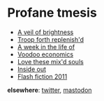 <h1 class="main">Profane tmesis</h1>

<ul class="stories">
<li><a href="a-veil-of-brightness">A veil of brightness</a></li>
<li><a href="troop-forth-replenishd">Troop forth replenish'd</a></li>
<li><a href="a-week-in-the-life-of">A week in the life of</a></li>
<li><a href="voodo-economics">Voodoo economics</a></li>
<li><a href="love-these-mixd-souls">Love these mix'd souls</a></li>
<li><a href="inside-out">Inside out</a></li>
<li><a href="flash-fiction-2011">Flash fiction 2011</a></li>
</ul>

**elsewhere**: <a href="https://twitter.com/profane_tmesis/">twitter</a>,  <a href="https://writing.exchange/@ptmesis">mastodon</a>


